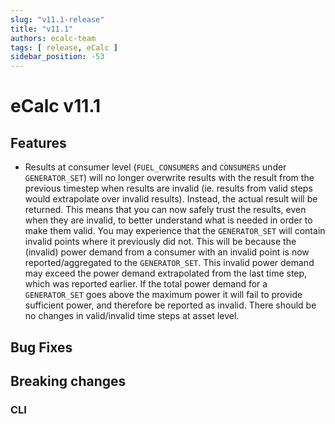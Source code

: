 ```yaml
---
slug: "v11.1-release"
title: "v11.1"
authors: ecalc-team
tags: [ release, eCalc ]
sidebar_position: -53
---
```


# eCalc v11.1

## Features

- Results at consumer level (`FUEL_CONSUMERS` and `CONSUMERS` under `GENERATOR_SET`) will no longer overwrite results with the
  result from the previous timestep when results are invalid (ie. results from valid steps would extrapolate over invalid results).
  Instead, the actual result will be returned. This means that you can now safely trust the results, even when they are invalid, to
  better understand what is needed in order to make them valid. You may experience that the `GENERATOR_SET` will contain invalid points where it previously did not. This will be because the (invalid) power demand from a consumer with an invalid point is now reported/aggregated to the `GENERATOR_SET`. This invalid power demand may exceed the power demand extrapolated from the last time step, which was reported earlier. If the total power demand for a `GENERATOR_SET` goes above the maximum power it will fail to provide sufficient power, and therefore be reported as invalid. There should be no changes in valid/invalid time steps at asset level. 

## Bug Fixes

## Breaking changes

### CLI
